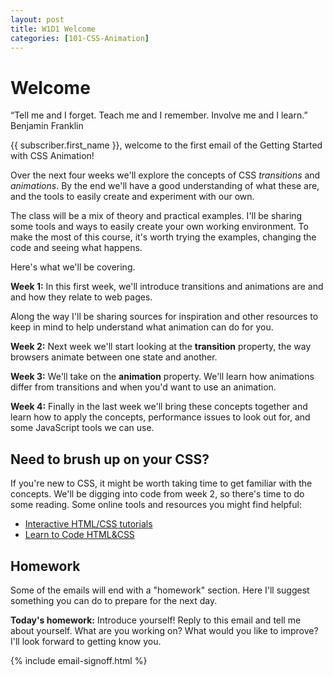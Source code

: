 ```yaml
---
layout: post
title: W1D1 Welcome
categories: [101-CSS-Animation]
---
```


# Welcome

<div class="quote callout">
  “Tell me and I forget. Teach me and I remember. Involve me and I learn.” 
  <span>Benjamin Franklin</span>
</div>

{{ subscriber.first_name }}, welcome to the first email of the Getting Started with CSS Animation!

Over the next four weeks we'll explore the concepts of CSS *transitions* and *animations*. By the end we'll have a good understanding of what these are, and the tools to easily create and experiment with our own.

The class will be a mix of theory and practical examples. I'll be sharing some tools and ways to easily create your own working environment. To make the most of this course, it's worth trying the examples, changing the code and seeing what happens.

Here's what we'll be covering.

**Week 1:** In this first week, we'll introduce transitions and animations are and and how they relate to web pages.

Along the way I'll be sharing sources for inspiration and other resources to keep in mind to help understand what animation can do for you.

**Week 2:** Next week we'll start looking at the **transition** property, the way browsers animate between one state and another.

**Week 3:** We'll take on the **animation** property. We'll learn how animations differ from transitions and when you'd want to use an animation.

**Week 4:** Finally in the last week we'll bring these concepts together and learn how to apply the concepts, performance issues to look out for, and some JavaScript tools we can use.

## Need to brush up on your CSS?

If you're new to CSS, it might be worth taking time to get familiar with the concepts. We'll be digging into code from week 2, so there's time to do some reading. Some online tools and resources you might find helpful:

* [Interactive HTML/CSS tutorials](http://www.codeavengers.com) 
* [Learn to Code HTML&CSS](http://learn.shayhowe.com/html-css/)

<div class="callout">
  <h2>Homework</h2>
  <p>Some of the emails will end with a "homework" section. Here I'll suggest something you can do to prepare for the next day.</p>
  <p><strong>Today's homework:</strong> Introduce yourself! Reply to this email and tell me about yourself. What are you working on? What would you like to improve? I'll look forward to getting know you.</p>
</div>

{% include email-signoff.html %}
